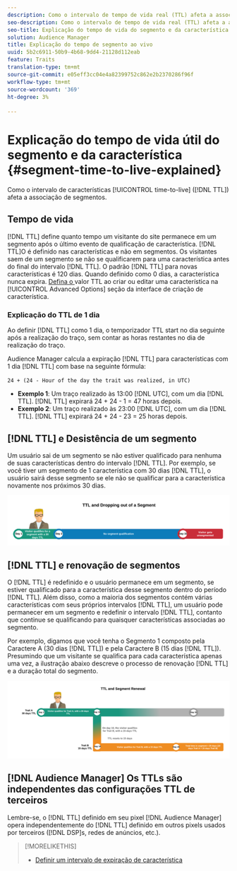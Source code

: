 ```yaml
---
description: Como o intervalo de tempo de vida real (TTL) afeta a associação ao segmento.
seo-description: Como o intervalo de tempo de vida real (TTL) afeta a associação ao segmento.
seo-title: Explicação do tempo de vida do segmento e da característica
solution: Audience Manager
title: Explicação do tempo de segmento ao vivo
uuid: 5b2c6911-50b9-4b68-9dd4-21128d112eab
feature: Traits
translation-type: tm+mt
source-git-commit: e05eff3cc04e4a82399752c862e2b2370286f96f
workflow-type: tm+mt
source-wordcount: '369'
ht-degree: 3%

---
```



# Explicação do tempo de vida útil do segmento e da característica {#segment-time-to-live-explained}

Como o intervalo de características [!UICONTROL time-to-live] ([!DNL TTL]) afeta a associação de segmentos.

<!-- segment-ttl-explained.xml -->

## Tempo de vida

[!DNL TTL] define quanto tempo um visitante do site permanece em um segmento após o último evento de qualificação de característica. [!DNL TTL]O é definido nas características e não em segmentos. Os visitantes saem de um segmento se não se qualificarem para uma característica antes do final do intervalo [!DNL TTL]. O padrão [!DNL TTL] para novas características é 120 dias. Quando definido como 0 dias, a característica nunca expira. [Defina o ](../../features/traits/create-onboarded-rule-based-traits.md#set-expiration-interval) valor TTL ao criar ou editar uma característica na  [!UICONTROL Advanced Options] seção da interface de criação de característica.

### Explicação do TTL de 1 dia

Ao definir [!DNL TTL] como 1 dia, o temporizador TTL start no dia seguinte após a realização do traço, sem contar as horas restantes no dia de realização do traço.

Audience Manager calcula a expiração [!DNL TTL] para características com 1 dia [!DNL TTL] com base na seguinte fórmula:

`24 + (24 - Hour of the day the trait was realized, in UTC)`

* **Exemplo 1**: Um traço realizado às 13:00  [!DNL UTC], com um dia  [!DNL TTL]. [!DNL TTL] expirará 24 + 24 - 1 = 47 horas depois.
* **Exemplo 2**: Um traço realizado às 23:00  [!DNL UTC], com um dia  [!DNL TTL]. [!DNL TTL] expirará 24 + 24 - 23 = 25 horas depois.

## [!DNL TTL] e Desistência de um segmento

Um usuário sai de um segmento se não estiver qualificado para nenhuma de suas características dentro do intervalo [!DNL TTL]. Por exemplo, se você tiver um segmento de 1 característica com 30 dias [!DNL TTL], o usuário sairá desse segmento se ele não se qualificar para a característica novamente nos próximos 30 dias.

![](assets/ttl-explained.png)

## [!DNL TTL] e renovação de segmentos

O [!DNL TTL] é redefinido e o usuário permanece em um segmento, se estiver qualificado para a característica desse segmento dentro do período [!DNL TTL]. Além disso, como a maioria dos segmentos contém várias características com seus próprios intervalos [!DNL TTL], um usuário pode permanecer em um segmento e redefinir o intervalo [!DNL TTL], contanto que continue se qualificando para quaisquer características associadas ao segmento.

Por exemplo, digamos que você tenha o Segmento 1 composto pela Caractere A (30 dias [!DNL TTL]) e pela Caractere B (15 dias [!DNL TTL]). Presumindo que um visitante se qualifica para cada característica apenas uma vez, a ilustração abaixo descreve o processo de renovação [!DNL TTL] e a duração total do segmento.

![](assets/ttl-renewal.png)

## [!DNL Audience Manager] Os TTLs são independentes das configurações TTL de terceiros

Lembre-se, o [!DNL TTL] definido em seu pixel [!DNL Audience Manager] opera independentemente do [!DNL TTL] definido em outros pixels usados por terceiros ([!DNL DSP]s, redes de anúncios, etc.).

>[!MORELIKETHIS]
>
>* [Definir um intervalo de expiração de característica](../../features/traits/create-onboarded-rule-based-traits.md#set-expiration-interval)

